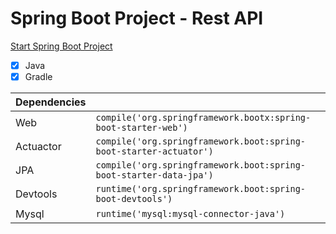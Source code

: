 # Spring Boot Project - Rest API
[Start Spring Boot Project](http://start.spring.io/)

 - [x] Java
 - [x] Gradle

|Dependencies    |                                                         |
|----------------|---------------------------------------------------------|
|Web             |`compile('org.springframework.bootx:spring-boot-starter-web')`    |
|Actuactor       |`compile('org.springframework.boot:spring-boot-starter-actuator')`|
|JPA             |`compile('org.springframework.boot:spring-boot-starter-data-jpa')`|
|Devtools        |`runtime('org.springframework.boot:spring-boot-devtools')`        |
|Mysql           |`runtime('mysql:mysql-connector-java')`                           |







